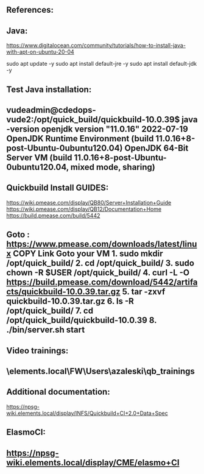 References:
-----------



Java:
-----
https://www.digitalocean.com/community/tutorials/how-to-install-java-with-apt-on-ubuntu-20-04



sudo apt update -y
sudo apt install default-jre -y
sudo apt install default-jdk -y



Test Java installation:
------------------------
vudeadmin@cdedops-vude2:/opt/quick_build/quickbuild-10.0.39$ java -version
openjdk version "11.0.16" 2022-07-19
OpenJDK Runtime Environment (build 11.0.16+8-post-Ubuntu-0ubuntu120.04)
OpenJDK 64-Bit Server VM (build 11.0.16+8-post-Ubuntu-0ubuntu120.04, mixed mode, sharing)
--------------------------------------------------------------------------------------------------------



Quickbuild Install GUIDES:
---------------------------



https://wiki.pmease.com/display/QB80/Server+Installation+Guide
https://wiki.pmease.com/display/QB12/Documentation+Home
https://build.pmease.com/build/5442



Goto :  
  https://www.pmease.com/downloads/latest/linux
  COPY Link
  Goto your VM
    1. sudo mkdir /opt/quick_build/
    2. cd /opt/quick_build/
    3. sudo chown -R $USER /opt/quick_build/
    4. curl -L -O https://build.pmease.com/download/5442/artifacts/quickbuild-10.0.39.tar.gz
    5. tar -zxvf quickbuild-10.0.39.tar.gz
    6. ls -R /opt/quick_build/
    7. cd /opt/quick_build/quickbuild-10.0.39
    8. ./bin/server.sh start
--------------------------------------------------------------------------------------------------------



Video trainings:
----------------
\\elements.local\FW\Users\azaleski\qb_trainings
--------------------------------------------------------------------------------------------------------



Additional documentation:
--------------------------
https://npsg-wiki.elements.local/display/INFS/Quickbuild+CI+2.0+Data+Spec



ElasmoCI:
---------
https://npsg-wiki.elements.local/display/CME/elasmo+CI
--------------------------------------------------------------------------------------------------------